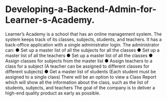 # Developing-a-Backend-Admin-for-Learner-s-Academy.
Learner’s Academy is a school that has an online management system. The system keeps track of its classes, subjects, students, and teachers. It has a back-office application with a single administrator login.     The administrator can:  ● Set up a master list of all the subjects for all the classes ● Set up a master list of all the teachers ● Set up a master list of all the classes ● Assign classes for subjects from the master list ● Assign teachers to a class for a subject (A teacher can be assigned to different classes for different subjects) ● Get a master list of students (Each student must be assigned to a single class)        There will be an option to view a Class Report which will show all the information about the class, such as the list of students, subjects, and teachers       The goal of the company is to deliver a high-end quality product as early as possible.    
